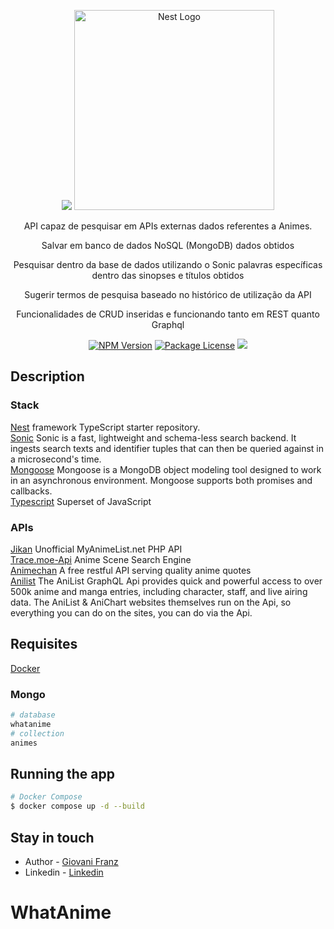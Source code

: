 <p align="center">
  <a href="https://github.com/valeriansaliou/sonic"><img src="https://valeriansaliou.github.io/sonic/images/banner.jpg" /><a>
  <a href="http://nestjs.com/" target="blank"><img src="https://nestjs.com/img/logo_text.svg" width="320" alt="Nest Logo" /></a>
</p>

[circleci-image]: https://img.shields.io/circleci/build/github/nestjs/nest/master?token=abc123def456
[circleci-url]: https://circleci.com/gh/nestjs/nest

  <p align="center">API capaz de pesquisar em APIs externas dados referentes a Animes.</p>
  <p align="center">Salvar em banco de dados NoSQL (MongoDB) dados obtidos</p>  
  <p align="center">Pesquisar dentro da base de dados utilizando o Sonic palavras específicas dentro das sinopses e títulos obtidos</p>
  <p align="center">Sugerir termos de pesquisa baseado no histórico de utilização da API</p>
  <p align="center">Funcionalidades de CRUD inseridas e funcionando tanto em REST quanto Graphql</p>
 
<p align="center"> 
<a href="https://www.npmjs.com/~nestjscore" target="_blank"><img src="https://img.shields.io/npm/v/@nestjs/core.svg" alt="NPM Version" /></a>
<a href="https://www.npmjs.com/~nestjscore" target="_blank"><img src="https://img.shields.io/npm/l/@nestjs/core.svg" alt="Package License" /></a>
  <a href="https://www.paypal.com/donate?hosted_button_id=KJ9TK628E7N42" target="_blank"><img src="https://img.shields.io/badge/Donate-PayPal-ff3f59.svg"/></a>
  
</p>

## Description

### Stack

[Nest](https://github.com/nestjs/nest) framework TypeScript starter repository.    
[Sonic](https://github.com/valeriansaliou/sonic) Sonic is a fast, lightweight and schema-less search backend. It ingests search texts and identifier tuples that can then be queried against in a microsecond's time.   
[Mongoose](https://github.com/Automattic/mongoose) Mongoose is a MongoDB object modeling tool designed to work in an asynchronous environment. Mongoose supports both promises and callbacks.    
[Typescript](https://github.com/microsoft/TypeScript) Superset of JavaScript

### APIs

[Jikan](https://github.com/jikan-me/jikan) Unofficial MyAnimeList.net PHP API  
[Trace.moe-Api](https://github.com/soruly/trace.moe-api) Anime Scene Search Engine  
[Animechan](https://github.com/rocktimsaikia/anime-chan) A free restful API serving quality anime quotes  
[Anilist](https://github.com/AniList/ApiV2-GraphQL-Docs) The AniList GraphQL Api provides quick and powerful access to over 500k anime and manga entries, including character, staff, and live airing data. The AniList & AniChart websites themselves run on the Api, so everything you can do on the sites, you can do via the Api.  

## Requisites 

[Docker](https://www.docker.com)   

### Mongo 

```bash
# database
whatanime
# collection
animes
```



## Running the app

```bash
# Docker Compose
$ docker compose up -d --build

```

## Stay in touch

- Author - [Giovani Franz](https://github.com/giovanifranz)
- Linkedin - [Linkedin](https://www.linkedin.com/in/giovanifranz/)

# WhatAnime
